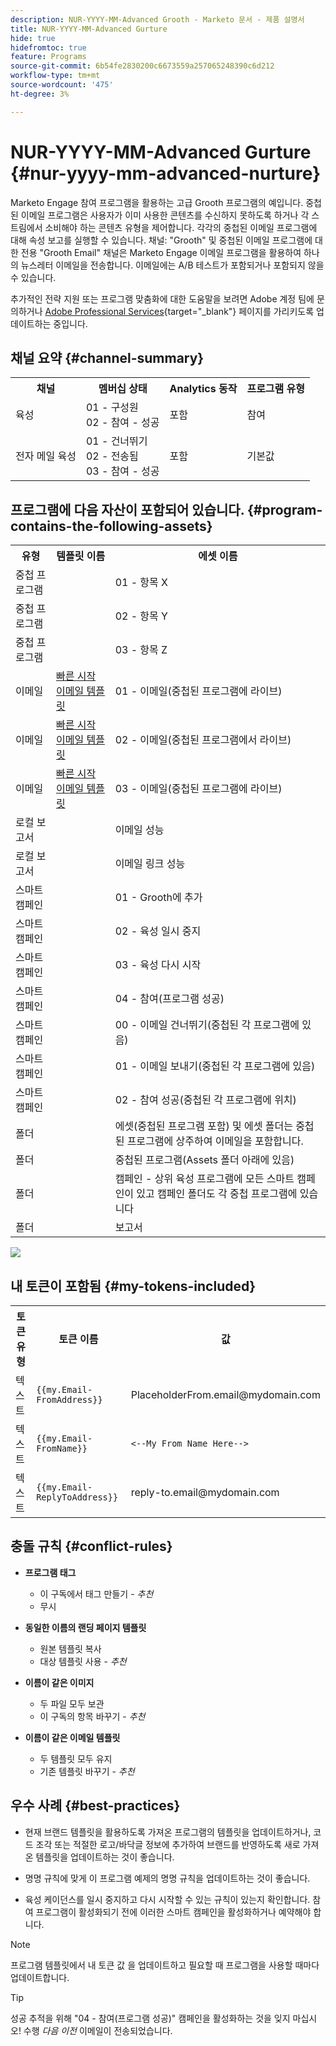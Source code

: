 ```yaml
---
description: NUR-YYYY-MM-Advanced Grooth - Marketo 문서 - 제품 설명서
title: NUR-YYYY-MM-Advanced Gurture
hide: true
hidefromtoc: true
feature: Programs
source-git-commit: 6b54fe2830200c6673559a257065248390c6d212
workflow-type: tm+mt
source-wordcount: '475'
ht-degree: 3%

---
```


# NUR-YYYY-MM-Advanced Gurture {#nur-yyyy-mm-advanced-nurture}

Marketo Engage 참여 프로그램을 활용하는 고급 Grooth 프로그램의 예입니다. 중첩된 이메일 프로그램은 사용자가 이미 사용한 콘텐츠를 수신하지 못하도록 하거나 각 스트림에서 소비해야 하는 콘텐츠 유형을 제어합니다. 각각의 중첩된 이메일 프로그램에 대해 속성 보고를 실행할 수 있습니다. 채널: &quot;Grooth&quot; 및 중첩된 이메일 프로그램에 대한 전용 &quot;Grooth Email&quot; 채널은 Marketo Engage 이메일 프로그램을 활용하여 하나의 뉴스레터 이메일을 전송합니다. 이메일에는 A/B 테스트가 포함되거나 포함되지 않을 수 있습니다.

추가적인 전략 지원 또는 프로그램 맞춤화에 대한 도움말을 보려면 Adobe 계정 팀에 문의하거나 [Adobe Professional Services](https://business.adobe.com/customers/consulting-services/main.html){target="_blank"} 페이지를 가리키도록 업데이트하는 중입니다.

## 채널 요약 {#channel-summary}

<table style="table-layout:auto"> 
 <tbody> 
  <tr> 
   <th>채널</th> 
   <th>멤버십 상태</th>
   <th>Analytics 동작</th>
   <th>프로그램 유형</th>
  </tr> 
  <tr> 
   <td>육성</td> 
   <td>01 - 구성원 
<br/>02 - 참여 - 성공</td>
   <td>포함</td>
   <td>참여</td>
  </tr>
  <tr> 
   <td>전자 메일 육성</td> 
   <td>01 - 건너뛰기 
<br/>02 - 전송됨
<br/>03 - 참여 - 성공</td>
   <td>포함</td>
   <td>기본값</td>
  </tr>
 </tbody> 
</table>

## 프로그램에 다음 자산이 포함되어 있습니다. {#program-contains-the-following-assets}

<table style="table-layout:auto"> 
 <tbody> 
  <tr> 
   <th>유형</th> 
   <th>템플릿 이름</th>
   <th>에셋 이름</th>
  </tr> 
   <tr> 
   <td>중첩 프로그램</td> 
   <td> </td>
   <td>01 - 항목 X</td>
  </tr>
  <tr> 
   <td>중첩 프로그램</td> 
   <td> </td>
   <td>02 - 항목 Y</td>
  </tr>
  <tr> 
   <td>중첩 프로그램</td> 
   <td> </td>
   <td>03 - 항목 Z</td>
  </tr>
  <tr> 
   <td>이메일</td> 
   <td><a href="/help/marketo/product-docs/core-marketo-concepts/programs/program-library/quick-start-email-template.md" target="_blank">빠른 시작 이메일 템플릿</a></td>
   <td>01 - 이메일(중첩된 프로그램에 라이브)</td>
  </tr>
   <tr> 
   <td>이메일</td> 
   <td><a href="/help/marketo/product-docs/core-marketo-concepts/programs/program-library/quick-start-email-template.md" target="_blank">빠른 시작 이메일 템플릿</a></td>
   <td>02 - 이메일(중첩된 프로그램에서 라이브)</td>
  </tr>
   <tr> 
   <td>이메일</td> 
   <td><a href="/help/marketo/product-docs/core-marketo-concepts/programs/program-library/quick-start-email-template.md" target="_blank">빠른 시작 이메일 템플릿</a></td>
   <td>03 - 이메일(중첩된 프로그램에 라이브)</td>
  </tr>
  <tr> 
   <td>로컬 보고서</td> 
   <td> </td>
   <td>이메일 성능</td>
  </tr>
  <tr> 
   <td>로컬 보고서</td> 
   <td> </td>
   <td>이메일 링크 성능</td>
  </tr>
  <tr>
  <tr> 
   <td>스마트 캠페인</td> 
   <td> </td>
   <td>01 - Grooth에 추가</td>
  </tr>
  <tr> 
   <td>스마트 캠페인</td> 
   <td> </td>
   <td>02 - 육성 일시 중지</td>
  </tr>
  <tr> 
   <td>스마트 캠페인</td> 
   <td> </td>
   <td>03 - 육성 다시 시작</td>
  </tr>
  <tr> 
   <td>스마트 캠페인</td> 
   <td> </td>
   <td>04 - 참여(프로그램 성공)</td>
  </tr>
  <tr> 
   <td>스마트 캠페인</td> 
   <td> </td>
   <td>00 - 이메일 건너뛰기(중첩된 각 프로그램에 있음)</td>
  </tr>
  <tr> 
   <td>스마트 캠페인</td> 
   <td> </td>
   <td>01 - 이메일 보내기(중첩된 각 프로그램에 있음)</td>
  </tr>
  <tr> 
   <td>스마트 캠페인</td> 
   <td> </td>
   <td>02 - 참여 성공(중첩된 각 프로그램에 위치)</td>
  </tr>
  <tr> 
   <td>폴더</td> 
   <td> </td>
   <td>에셋(중첩된 프로그램 포함) 및 에셋 폴더는 중첩된 프로그램에 상주하여 이메일을 포함합니다.</td>
  </tr>
  <tr> 
   <td>폴더</td> 
   <td> </td>
   <td>중첩된 프로그램(Assets 폴더 아래에 있음)</td>
  </tr>
  <tr> 
   <td>폴더</td> 
   <td> </td>
   <td>캠페인 - 상위 육성 프로그램에 모든 스마트 캠페인이 있고 캠페인 폴더도 각 중첩 프로그램에 있습니다</td>
  </tr>
  <tr> 
   <td>폴더</td> 
   <td> </td>
   <td>보고서</td>
  </tr>
 </tbody> 
</table>

![](assets/nur-yyyy-mm-advanced-nurture-1.png)

## 내 토큰이 포함됨 {#my-tokens-included}

<table style="table-layout:auto"> 
 <tbody> 
  <tr> 
   <th>토큰 유형</th> 
   <th>토큰 이름</th>
   <th>값</th>
  </tr>
  <tr> 
   <td>텍스트</td> 
   <td><code>{{my.Email-FromAddress}}</code></td>
   <td>PlaceholderFrom.email@mydomain.com</td>
  </tr>
  <tr> 
   <td>텍스트</td> 
   <td><code>{{my.Email-FromName}}</code></td>
   <td><code><--My From Name Here--></code></td>
  </tr>
  <tr> 
   <td>텍스트</td> 
   <td><code>{{my.Email-ReplyToAddress}}</code></td>
   <td>reply-to.email@mydomain.com</td>
  </tr>
 </tbody> 
</table>

## 충돌 규칙 {#conflict-rules}

* **프로그램 태그**
   * 이 구독에서 태그 만들기 - _추천_
   * 무시

* **동일한 이름의 랜딩 페이지 템플릿**
   * 원본 템플릿 복사
   * 대상 템플릿 사용 - _추천_

* **이름이 같은 이미지**
   * 두 파일 모두 보관
   * 이 구독의 항목 바꾸기 - _추천_

* **이름이 같은 이메일 템플릿**
   * 두 템플릿 모두 유지
   * 기존 템플릿 바꾸기 - _추천_

## 우수 사례 {#best-practices}

* 현재 브랜드 템플릿을 활용하도록 가져온 프로그램의 템플릿을 업데이트하거나, 코드 조각 또는 적절한 로고/바닥글 정보에 추가하여 브랜드를 반영하도록 새로 가져온 템플릿을 업데이트하는 것이 좋습니다.

* 명명 규칙에 맞게 이 프로그램 예제의 명명 규칙을 업데이트하는 것이 좋습니다.

* 육성 케이던스를 일시 중지하고 다시 시작할 수 있는 규칙이 있는지 확인합니다. 참여 프로그램이 활성화되기 전에 이러한 스마트 캠페인을 활성화하거나 예약해야 합니다.

>[!NOTE]
>
>프로그램 템플릿에서 내 토큰 값 을 업데이트하고 필요할 때 프로그램을 사용할 때마다 업데이트합니다.

>[!TIP]
>
>성공 추적을 위해 &quot;04 - 참여(프로그램 성공)&quot; 캠페인을 활성화하는 것을 잊지 마십시오! 수행 _다음 이전_ 이메일이 전송되었습니다.
